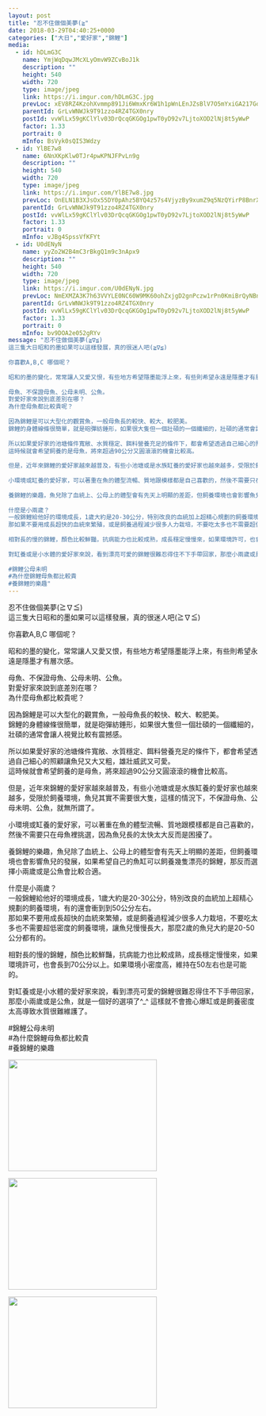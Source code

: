 ```yaml
---
layout: post
title: "忍不住做個美夢(≧" 
date: 2018-03-29T04:40:25+0000 
categories: ["大日","愛好家","錦鯉"] 
media:
  - id: hDLmG3C
    name: YmjWqDqwJMcXLyOmvW9ZCvBoJ1k
    description: ""   
    height: 540
    width: 720
    type: image/jpeg
    link: https://i.imgur.com/hDLmG3C.jpg
    prevLoc: xEV8RZ4KzohXvmmp891Ji6WmxKr6W1h1pWnLEnJZsBlV7O5mYxiGA217GoGnIgNY9Nn4ELu23mkxDPBZuBYL8QKWvDsxM38Mj66NH2n572RK1qikVjOxy2KvIOG40123Gps7p7nPy5ZzcYPBNgPBN1FLM10gk9nRtQBpKQGVnXiP55VkoOrjuWZ0NwwMJOhPBkgAExlgiZJy3x3JVmcoJY8AYNqwfJnB49B0yKcGNZEwZ5EWcqmkooOym2UovD0gox0LiWP
    parentId: GrLvWNWJk9T91zzo4RZ4TGX0nry
    postId: vvWlLx59gKClYlv03DrQcqGKGOg1pwT0yD92v7LjtoXOD2lNj8t5yWwP
    factor: 1.33
    portrait: 0
    mInfo: BsVyk0sQIS3Wdzy
  - id: YlBE7w8
    name: 6NnXKpKlw0TJr4pwKPNJFPvLn9g
    description: ""   
    height: 540
    width: 720
    type: image/jpeg
    link: https://i.imgur.com/YlBE7w8.jpg
    prevLoc: OnELN1B3XJsOx55DY0pAhz5BYQ4z57s4VjyzBy9xumZ9q5NzQYirP8BnrXrmiD6A46QnLyF6n7KDMw3lhP0nzmW2gLtmPD4xqWpwu7YMR7Aj7pTolyAoWONOiDjNOpjZl4uwVGyJWVqjF9LBZYYAXMhoww1rJDX6u2EWq2D5R8slGGJL6wQyIo2JAEEG44iNMzpg9xooI0v5zjlnZJsK9L1KxOjktDMqVB0yVrijVNDOAMVOclW3QDMBqEH3nZY5w9YVcqj
    parentId: GrLvWNWJk9T91zzo4RZ4TGX0nry
    postId: vvWlLx59gKClYlv03DrQcqGKGOg1pwT0yD92v7LjtoXOD2lNj8t5yWwP
    factor: 1.33
    portrait: 0
    mInfo: vJBg4SpssVfKFYt
  - id: U0dENyN
    name: yyZo2W2B4mC3rBkgQ1m9c3nApx9
    description: ""   
    height: 540
    width: 720
    type: image/jpeg
    link: https://i.imgur.com/U0dENyN.jpg
    prevLoc: NmEXMZA3K7h63VVYLE0NC60W9MK60ohZxjgD2gnPczw1rPn0KmiBrQyNBnB4CoRmrRBMg9c3ARx8l4L2HlZrNX26VQfZLWxW5pELhk0jRkpWOQHJBr9JozpzIyW36pKyY1i8QDMZz7xPCv8VQp6KNKCEBMjAkyyzsQZwXQVDvOioKK0NxRWOtOzM9KKYnEC2ykNqZBGNcRvvvGQgEYcG5yz96O9kuyRWmoDOL6SlVXK41ynNix3wZ2KOXDCZ6KZlKgB8cwn
    parentId: GrLvWNWJk9T91zzo4RZ4TGX0nry
    postId: vvWlLx59gKClYlv03DrQcqGKGOg1pwT0yD92v7LjtoXOD2lNj8t5yWwP
    factor: 1.33
    portrait: 0
    mInfo: bv9DOA2e052gRYv
message: "忍不住做個美夢(≧∇≦)  
這三隻大日昭和的墨如果可以這樣發展，真的很迷人吧(≧∇≦)  
  
你喜歡A,B,C 哪個呢？  
  
昭和的墨的變化，常常讓人又愛又恨，有些地方希望隱墨能浮上來，有些則希望永遠是隱墨才有層次感。  
  
母魚、不保證母魚、公母未明、公魚。  
對愛好家來說到底差別在哪？  
為什麼母魚都比較貴呢？  
  
因為錦鯉是可以大型化的觀賞魚，一般母魚長的較快、較大、較肥美。  
錦鯉的身體線條很簡單，就是砲彈紡錘形，如果很大隻但一個壯碩的一個纖細的，壯碩的通常會讓人視覺比較有震撼感。  
  
所以如果愛好家的池塘條件寬敞、水質穩定、餌料營養充足的條件下，都會希望透過自己細心的照顧讓魚兒又大又粗，雄壯威武又可愛。  
這時候就會希望飼養的是母魚，將來超過90公分又圓滾滾的機會比較高。  
  
但是，近年來錦鯉的愛好家越來越普及，有些小池塘或是水族缸養的愛好家也越來越多，受限於飼養環境，魚兒其實不需要很大隻，這樣的情況下，不保證母魚、公母未明、公魚，就無所謂了。  
  
小環境或缸養的愛好家，可以著重在魚的體型流暢、質地跟模樣都是自己喜歡的，然後不需要只在母魚裡挑選，因為魚兒長的太快太大反而是困擾了。  
  
養錦鯉的樂趣，魚兒除了血統上、公母上的體型會有先天上明顯的差距，但飼養環境也會影響魚兒的發展，如果希望自己的魚缸可以飼養幾隻漂亮的錦鯉，那反而選擇小兩歲或是公魚會比較合適。  
  
什麼是小兩歲？  
一般錦鯉給他好的環境成長，1歲大約是20-30公分，特別改良的血統加上超精心規劃的飼養環境，有的還會衝到到50公分左右。  
那如果不要用成長超快的血統來繁殖，或是飼養過程減少很多人力栽培，不要吃太多也不需要超低密度的飼養環境，讓魚兒慢慢長大，那麼2歲的魚兒大約是20-50公分都有的。  
  
相對長的慢的錦鯉，顏色比較鮮豔，抗病能力也比較成熟，成長穩定慢慢來，如果環境許可，也會長到70公分以上。如果環境小密度高，維持在50左右也是可能的。  
  
對缸養或是小水體的愛好家來說，看到漂亮可愛的錦鯉很難忍得住不下手帶回家，那麼小兩歲或是公魚，就是一個好的選項了^_^ 這樣就不會擔心爆缸或是飼養密度太高導致水質很難維護了。  
  
#錦鯉公母未明  
#為什麼錦鯉母魚都比較貴  
#養錦鯉的樂趣"
---
```


忍不住做個美夢(≧∇≦)  
這三隻大日昭和的墨如果可以這樣發展，真的很迷人吧(≧∇≦)  
  
你喜歡A,B,C 哪個呢？  
  
昭和的墨的變化，常常讓人又愛又恨，有些地方希望隱墨能浮上來，有些則希望永遠是隱墨才有層次感。  
  
母魚、不保證母魚、公母未明、公魚。  
對愛好家來說到底差別在哪？  
為什麼母魚都比較貴呢？  
  
因為錦鯉是可以大型化的觀賞魚，一般母魚長的較快、較大、較肥美。  
錦鯉的身體線條很簡單，就是砲彈紡錘形，如果很大隻但一個壯碩的一個纖細的，壯碩的通常會讓人視覺比較有震撼感。  
  
所以如果愛好家的池塘條件寬敞、水質穩定、餌料營養充足的條件下，都會希望透過自己細心的照顧讓魚兒又大又粗，雄壯威武又可愛。  
這時候就會希望飼養的是母魚，將來超過90公分又圓滾滾的機會比較高。  
  
但是，近年來錦鯉的愛好家越來越普及，有些小池塘或是水族缸養的愛好家也越來越多，受限於飼養環境，魚兒其實不需要很大隻，這樣的情況下，不保證母魚、公母未明、公魚，就無所謂了。  
  
小環境或缸養的愛好家，可以著重在魚的體型流暢、質地跟模樣都是自己喜歡的，然後不需要只在母魚裡挑選，因為魚兒長的太快太大反而是困擾了。  
  
養錦鯉的樂趣，魚兒除了血統上、公母上的體型會有先天上明顯的差距，但飼養環境也會影響魚兒的發展，如果希望自己的魚缸可以飼養幾隻漂亮的錦鯉，那反而選擇小兩歲或是公魚會比較合適。  
  
什麼是小兩歲？  
一般錦鯉給他好的環境成長，1歲大約是20-30公分，特別改良的血統加上超精心規劃的飼養環境，有的還會衝到到50公分左右。  
那如果不要用成長超快的血統來繁殖，或是飼養過程減少很多人力栽培，不要吃太多也不需要超低密度的飼養環境，讓魚兒慢慢長大，那麼2歲的魚兒大約是20-50公分都有的。  
  
相對長的慢的錦鯉，顏色比較鮮豔，抗病能力也比較成熟，成長穩定慢慢來，如果環境許可，也會長到70公分以上。如果環境小密度高，維持在50左右也是可能的。  
  
對缸養或是小水體的愛好家來說，看到漂亮可愛的錦鯉很難忍得住不下手帶回家，那麼小兩歲或是公魚，就是一個好的選項了^_^ 這樣就不會擔心爆缸或是飼養密度太高導致水質很難維護了。  
  
#錦鯉公母未明  
#為什麼錦鯉母魚都比較貴  
#養錦鯉的樂趣


[//]: #media:  
<a href="https://i.imgur.com/hDLmG3C.jpg"><img src="https://i.imgur.com/hDLmG3C.jpg" height="225" width="300" /></a> 
  

<a href="https://i.imgur.com/YlBE7w8.jpg"><img src="https://i.imgur.com/YlBE7w8.jpg" height="225" width="300" /></a> 
  

<a href="https://i.imgur.com/U0dENyN.jpg"><img src="https://i.imgur.com/U0dENyN.jpg" height="225" width="300" /></a> 
 
